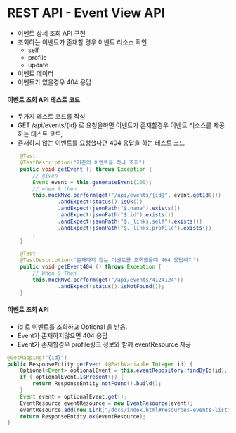 # REST API - Event View API
- 이벤트 상세 조회 API 구현
- 조회하는 이벤트가 존재할 경우 이벤트 리소스 확인
    - self
    - profile
    - update
- 이벤트 데이터
- 이벤트가 없을경우 404 응답

#### 이벤트 조회 API 테스트 코드
- 두가지 테스트 코드를 작성
- GET /api/events/{id} 로 요청을하면 이벤트가 존재할경우 이벤트 리소스를 제공 하는 테스트 코드,
- 존재하지 않는 이벤트를 요청했다면 404 응답을 하는 테스트 코드
```java
    @Test
    @TestDescription("기존의 이벤트를 하나 조회")
    public void getEvent () throws Exception {
        // given
        Event event = this.generateEvent(100);
        // when & then
        this.mockMvc.perform(get("/api/events/{id}", event.getId()))
                .andExpect(status().isOk())
                .andExpect(jsonPath("$.name").exists())
                .andExpect(jsonPath("$.id").exists())
                .andExpect(jsonPath("$._links.self").exists())
                .andExpect(jsonPath("$._links.profile").exists())
        ;
    }

    @Test
    @TestDescription("존재하지 않는 이벤트를 조회했을때 404 응답하기")
    public void getEvent404 () throws Exception {
        // When & Then
        this.mockMvc.perform(get("/api/events/4124124"))
                .andExpect(status().isNotFound());
    }
```

#### 이벤트 조회 API
- id 로 이벤트를 조회하고 Optional 을 받음.
- Event가 존재하지않으면 404 응답
- Event가 존재할경우 profile링크 정보와 함께 eventResource 제공
```java
@GetMapping("{id}")
public ResponseEntity getEvent (@PathVariable Integer id) {
    Optional<Event> optionalEvent = this.eventRepository.findById(id);
    if (!optionalEvent.isPresent()) {
        return ResponseEntity.notFound().build();
    }
    Event event = optionalEvent.get();
    EventResource eventResource = new EventResource(event);
    eventResource.add(new Link("/docs/index.html#resources-events-list").withRel("profile"));
    return ResponseEntity.ok(eventResource);
}
```
